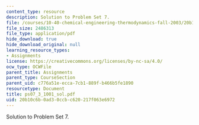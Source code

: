 ```yaml
---
content_type: resource
description: Solution to Problem Set 7.
file: /courses/10-40-chemical-engineering-thermodynamics-fall-2003/20b10c6b0ad30ccbc620217f063e6972_ps07_3_1001_sol.pdf
file_size: 2486313
file_type: application/pdf
hide_download: true
hide_download_original: null
learning_resource_types:
- Assignments
license: https://creativecommons.org/licenses/by-nc-sa/4.0/
ocw_type: OCWFile
parent_title: Assignments
parent_type: CourseSection
parent_uid: c776a51e-ecca-7cb1-889f-b466b5fe1890
resourcetype: Document
title: ps07_3_1001_sol.pdf
uid: 20b10c6b-0ad3-0ccb-c620-217f063e6972
---
```

Solution to Problem Set 7.